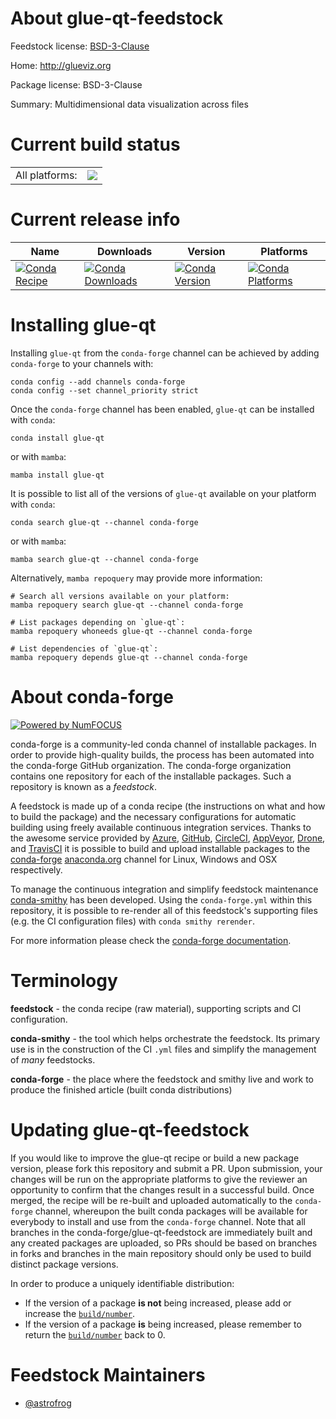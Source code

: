 About glue-qt-feedstock
=======================

Feedstock license: [BSD-3-Clause](https://github.com/conda-forge/glue-qt-feedstock/blob/main/LICENSE.txt)

Home: http://glueviz.org

Package license: BSD-3-Clause

Summary: Multidimensional data visualization across files

Current build status
====================


<table><tr><td>All platforms:</td>
    <td>
      <a href="https://dev.azure.com/conda-forge/feedstock-builds/_build/latest?definitionId=20158&branchName=main">
        <img src="https://dev.azure.com/conda-forge/feedstock-builds/_apis/build/status/glue-qt-feedstock?branchName=main">
      </a>
    </td>
  </tr>
</table>

Current release info
====================

| Name | Downloads | Version | Platforms |
| --- | --- | --- | --- |
| [![Conda Recipe](https://img.shields.io/badge/recipe-glue--qt-green.svg)](https://anaconda.org/conda-forge/glue-qt) | [![Conda Downloads](https://img.shields.io/conda/dn/conda-forge/glue-qt.svg)](https://anaconda.org/conda-forge/glue-qt) | [![Conda Version](https://img.shields.io/conda/vn/conda-forge/glue-qt.svg)](https://anaconda.org/conda-forge/glue-qt) | [![Conda Platforms](https://img.shields.io/conda/pn/conda-forge/glue-qt.svg)](https://anaconda.org/conda-forge/glue-qt) |

Installing glue-qt
==================

Installing `glue-qt` from the `conda-forge` channel can be achieved by adding `conda-forge` to your channels with:

```
conda config --add channels conda-forge
conda config --set channel_priority strict
```

Once the `conda-forge` channel has been enabled, `glue-qt` can be installed with `conda`:

```
conda install glue-qt
```

or with `mamba`:

```
mamba install glue-qt
```

It is possible to list all of the versions of `glue-qt` available on your platform with `conda`:

```
conda search glue-qt --channel conda-forge
```

or with `mamba`:

```
mamba search glue-qt --channel conda-forge
```

Alternatively, `mamba repoquery` may provide more information:

```
# Search all versions available on your platform:
mamba repoquery search glue-qt --channel conda-forge

# List packages depending on `glue-qt`:
mamba repoquery whoneeds glue-qt --channel conda-forge

# List dependencies of `glue-qt`:
mamba repoquery depends glue-qt --channel conda-forge
```


About conda-forge
=================

[![Powered by
NumFOCUS](https://img.shields.io/badge/powered%20by-NumFOCUS-orange.svg?style=flat&colorA=E1523D&colorB=007D8A)](https://numfocus.org)

conda-forge is a community-led conda channel of installable packages.
In order to provide high-quality builds, the process has been automated into the
conda-forge GitHub organization. The conda-forge organization contains one repository
for each of the installable packages. Such a repository is known as a *feedstock*.

A feedstock is made up of a conda recipe (the instructions on what and how to build
the package) and the necessary configurations for automatic building using freely
available continuous integration services. Thanks to the awesome service provided by
[Azure](https://azure.microsoft.com/en-us/services/devops/), [GitHub](https://github.com/),
[CircleCI](https://circleci.com/), [AppVeyor](https://www.appveyor.com/),
[Drone](https://cloud.drone.io/welcome), and [TravisCI](https://travis-ci.com/)
it is possible to build and upload installable packages to the
[conda-forge](https://anaconda.org/conda-forge) [anaconda.org](https://anaconda.org/)
channel for Linux, Windows and OSX respectively.

To manage the continuous integration and simplify feedstock maintenance
[conda-smithy](https://github.com/conda-forge/conda-smithy) has been developed.
Using the ``conda-forge.yml`` within this repository, it is possible to re-render all of
this feedstock's supporting files (e.g. the CI configuration files) with ``conda smithy rerender``.

For more information please check the [conda-forge documentation](https://conda-forge.org/docs/).

Terminology
===========

**feedstock** - the conda recipe (raw material), supporting scripts and CI configuration.

**conda-smithy** - the tool which helps orchestrate the feedstock.
                   Its primary use is in the construction of the CI ``.yml`` files
                   and simplify the management of *many* feedstocks.

**conda-forge** - the place where the feedstock and smithy live and work to
                  produce the finished article (built conda distributions)


Updating glue-qt-feedstock
==========================

If you would like to improve the glue-qt recipe or build a new
package version, please fork this repository and submit a PR. Upon submission,
your changes will be run on the appropriate platforms to give the reviewer an
opportunity to confirm that the changes result in a successful build. Once
merged, the recipe will be re-built and uploaded automatically to the
`conda-forge` channel, whereupon the built conda packages will be available for
everybody to install and use from the `conda-forge` channel.
Note that all branches in the conda-forge/glue-qt-feedstock are
immediately built and any created packages are uploaded, so PRs should be based
on branches in forks and branches in the main repository should only be used to
build distinct package versions.

In order to produce a uniquely identifiable distribution:
 * If the version of a package **is not** being increased, please add or increase
   the [``build/number``](https://docs.conda.io/projects/conda-build/en/latest/resources/define-metadata.html#build-number-and-string).
 * If the version of a package **is** being increased, please remember to return
   the [``build/number``](https://docs.conda.io/projects/conda-build/en/latest/resources/define-metadata.html#build-number-and-string)
   back to 0.

Feedstock Maintainers
=====================

* [@astrofrog](https://github.com/astrofrog/)

